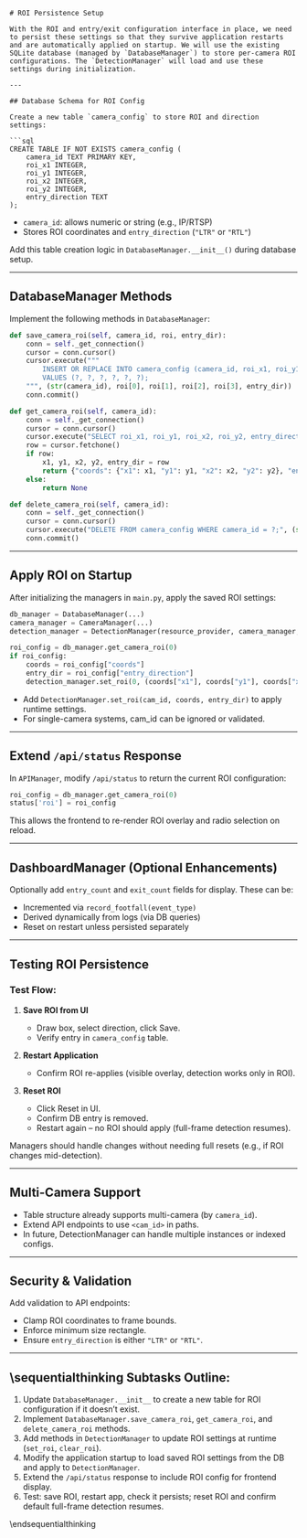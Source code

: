 ```
# ROI Persistence Setup

With the ROI and entry/exit configuration interface in place, we need to persist these settings so that they survive application restarts and are automatically applied on startup. We will use the existing SQLite database (managed by `DatabaseManager`) to store per-camera ROI configurations. The `DetectionManager` will load and use these settings during initialization.

---

## Database Schema for ROI Config

Create a new table `camera_config` to store ROI and direction settings:

```sql
CREATE TABLE IF NOT EXISTS camera_config (
    camera_id TEXT PRIMARY KEY,
    roi_x1 INTEGER,
    roi_y1 INTEGER,
    roi_x2 INTEGER,
    roi_y2 INTEGER,
    entry_direction TEXT
);
```

- `camera_id`: allows numeric or string (e.g., IP/RTSP)
- Stores ROI coordinates and `entry_direction` (`"LTR"` or `"RTL"`)

Add this table creation logic in `DatabaseManager.__init__()` during database setup.

---

## DatabaseManager Methods

Implement the following methods in `DatabaseManager`:

```python
def save_camera_roi(self, camera_id, roi, entry_dir):
    conn = self._get_connection()
    cursor = conn.cursor()
    cursor.execute("""
        INSERT OR REPLACE INTO camera_config (camera_id, roi_x1, roi_y1, roi_x2, roi_y2, entry_direction)
        VALUES (?, ?, ?, ?, ?, ?);
    """, (str(camera_id), roi[0], roi[1], roi[2], roi[3], entry_dir))
    conn.commit()

def get_camera_roi(self, camera_id):
    conn = self._get_connection()
    cursor = conn.cursor()
    cursor.execute("SELECT roi_x1, roi_y1, roi_x2, roi_y2, entry_direction FROM camera_config WHERE camera_id = ?;", (str(camera_id),))
    row = cursor.fetchone()
    if row:
        x1, y1, x2, y2, entry_dir = row
        return {"coords": {"x1": x1, "y1": y1, "x2": x2, "y2": y2}, "entry_direction": entry_dir}
    else:
        return None

def delete_camera_roi(self, camera_id):
    conn = self._get_connection()
    cursor = conn.cursor()
    cursor.execute("DELETE FROM camera_config WHERE camera_id = ?;", (str(camera_id),))
    conn.commit()
```

---

## Apply ROI on Startup

After initializing the managers in `main.py`, apply the saved ROI settings:

```python
db_manager = DatabaseManager(...)
camera_manager = CameraManager(...)
detection_manager = DetectionManager(resource_provider, camera_manager, dashboard_manager, db_manager)

roi_config = db_manager.get_camera_roi(0)
if roi_config:
    coords = roi_config["coords"]
    entry_dir = roi_config["entry_direction"]
    detection_manager.set_roi(0, (coords["x1"], coords["y1"], coords["x2"], coords["y2"]), entry_dir)
```

- Add `DetectionManager.set_roi(cam_id, coords, entry_dir)` to apply runtime settings.
- For single-camera systems, cam_id can be ignored or validated.

---

## Extend `/api/status` Response

In `APIManager`, modify `/api/status` to return the current ROI configuration:

```python
roi_config = db_manager.get_camera_roi(0)
status['roi'] = roi_config
```

This allows the frontend to re-render ROI overlay and radio selection on reload.

---

## DashboardManager (Optional Enhancements)

Optionally add `entry_count` and `exit_count` fields for display. These can be:

- Incremented via `record_footfall(event_type)`
- Derived dynamically from logs (via DB queries)
- Reset on restart unless persisted separately

---

## Testing ROI Persistence

### Test Flow:

1. **Save ROI from UI**
   - Draw box, select direction, click Save.
   - Verify entry in `camera_config` table.

2. **Restart Application**
   - Confirm ROI re-applies (visible overlay, detection works only in ROI).

3. **Reset ROI**
   - Click Reset in UI.
   - Confirm DB entry is removed.
   - Restart again – no ROI should apply (full-frame detection resumes).

Managers should handle changes without needing full resets (e.g., if ROI changes mid-detection).

---

## Multi-Camera Support

- Table structure already supports multi-camera (by `camera_id`).
- Extend API endpoints to use `<cam_id>` in paths.
- In future, DetectionManager can handle multiple instances or indexed configs.

---

## Security & Validation

Add validation to API endpoints:

- Clamp ROI coordinates to frame bounds.
- Enforce minimum size rectangle.
- Ensure `entry_direction` is either `"LTR"` or `"RTL"`.

---

## \sequentialthinking Subtasks Outline:

1. Update `DatabaseManager.__init__` to create a new table for ROI configuration if it doesn’t exist.
2. Implement `DatabaseManager.save_camera_roi`, `get_camera_roi`, and `delete_camera_roi` methods.
3. Add methods in `DetectionManager` to update ROI settings at runtime (`set_roi`, `clear_roi`).
4. Modify the application startup to load saved ROI settings from the DB and apply to `DetectionManager`.
5. Extend the `/api/status` response to include ROI config for frontend display.
6. Test: save ROI, restart app, check it persists; reset ROI and confirm default full-frame detection resumes.

\endsequentialthinking
```
